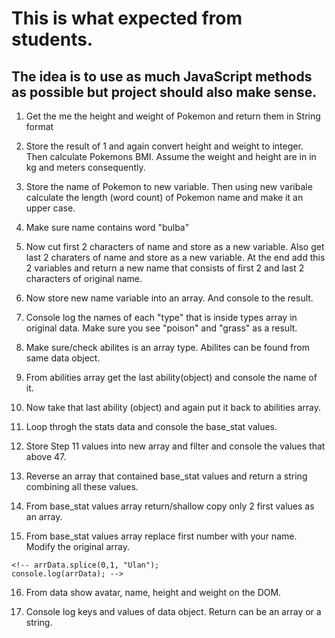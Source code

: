 
# This is what expected from students.
## The idea is to use as much JavaScript methods as possible but project should also make sense.

1. Get the me the height and weight of Pokemon and return them in String format
   <!-- toString() -->


2. Store the result of 1 and again convert height and weight to integer. Then calculate Pokemons BMI. Assume the weight and height are in in kg and meters consequently.
     <!-- parseInt(), BMI = kg/m2  or  (703 x lbs)/[in]^2 -->


3. Store the name of Pokemon to new variable. Then using new varibale calculate the length (word count) of Pokemon name and make it an upper case.
     <!-- data.name.length, data.name -->


4. Make sure name contains word "bulba" 
     <!-- data.name.includes("bulba") or new variable.includes("bulba") -->


5. Now cut first 2 characters of name and store as a new variable. Also get last 2 charaters of name and store as a new variable. At the end add this 2 variables and return a new name that consists of first 2 and last 2 characters of original name.
<!--         var name = data.name;
        console.log(name);
        var start = name.substring(0,2);
        var end = name.substring(name.length-2, name.length)
        var result = start.concat(end); "" they can simply add but use concat()
        console.log(result); -->


6. Now store new name variable into an array. And console to the result.
  <!--    var arr = name.split();
     console.log(arr); -->


7. Console log the names of each "type" that is inside types array in original data. Make sure you see "poison" and "grass" as a result.
<!--      for(var i = 0; i < data.types.length; i++) {
          console.log(data.types[i].type.name);
     }
    better use forEach();
     data.types.forEach(function(item){
        console.log(item.type.name);
     }) -->

8. Make sure/check abilites is an array type. Abilites can be found from same data object.
    <!-- console.log(Array.isArray(data.abilities)); -->


9. From abilities array get the last ability(object) and console the name of it.

<!--      var lastAbility = data.abilities.pop();
     console.log(lastAbility.ability.name);  -->  


10. Now take that last ability (object) and again put it back to abilities array.
     <!-- data.abilities.push(lastAbility); -->


11. Loop throgh the stats data and console the base_stat values. 
    <!-- data.stats.map(function(data) {
        console.log(data.base_stat);
     }) -->

12. Store Step 11 values into new array and filter and console the values that above 47.
    
<!--     var arrData = data.stats.map(function(data) {
        return data.base_stat;
    })
    then filter:
    var filteredData = arrData.filter(function(data) {
        return data > 47;
    }) -->

13. Reverse an array that contained base_stat values and return a string combining all these values.
<!--     var resultString = arrData.reverse().join();
    console.log(typeof res);
    console.log(res); -->


14. From base_stat values array return/shallow copy only 2 first values as an array.

<!--     var slicedArr = arrData.slice(0,2);
    console.log(slicedArr) -->

15.  From base_stat values array replace first number with your name. Modify the original array.

    <!-- arrData.splice(0,1, "Ulan");
    console.log(arrData); -->


16. From data show avatar, name, height and weight on the DOM.

<!--     var avatar = document.querySelector("#pokemon-avatar");
    var Pname = document.querySelector("#pokemon-name");
    var info = document.querySelector("#info");

    Pname.innerHTML = data.name;
    avatar.src = data.sprites.front_default;
    info.innerHTML = `Height: ${data.height} - Weight: ${data.weight}` -->

17. Console log keys and values of data object. Return can be an array or a string.
<!--     var keys = Object.keys(data);
    keys.map(function(key) {
        console.log(key);
    })

    var values = Object.values(data);
    values.map(function(value) {
        console.log(value);
    })

    for (var property in data) {
        console.log(property + " : " + data[property]);
    } -->








